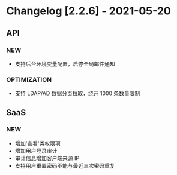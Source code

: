 <!-- generated by script, do not modify it manually -->
# Changelog [2.2.6] - 2021-05-20

## API

### NEW

- 支持后台环境变量配置，启停全局邮件通知

### OPTIMIZATION

- 支持 LDAP/AD 数据分页拉取，绕开 1000 条数量限制

## SaaS

### NEW

- 增加&#x27;查看&#x27;类权限项
- 增加用户登录审计
- 审计信息增加客户端来源 IP
- 支持用户重置密码不能与最近三次密码重复
